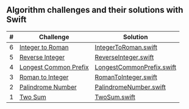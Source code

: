 ## Algorithm challenges and their solutions with Swift

|  #  | Challenge                                                                                                                           | Solution                                                                                      |
| :-: | ----------------------------------------------------------------------------------------------------------------------------------- | ----------------------------------------------------------------------------------------------|
|  6  | [Integer to Roman](https://leetcode.com/problems/integer-to-roman/)                                                                 | [IntegerToRoman.swift](./solutions/IntegerToRoman.playground/Contents.swift)                  |
|  5  | [Reverse Integer](https://leetcode.com/problems/reverse-integer/)                                                                   | [ReverseInteger.swift](./solutions/ReverseInteger.playground/Contents.swift)                  |
|  4  | [Longest Common Prefix](https://leetcode.com/problems/longest-common-prefix/)                                                       | [LongestCommonPrefix.swift](./solutions/LongestCommonPrefix.playground/Contents.swift)        |
|  3  | [Roman to Integer](https://leetcode.com/problems/roman-to-integer/)                                                                 | [RomanToInteger.swift](./solutions/RomanToInteger.playground/Contents.swift)                  |
|  2  | [Palindrome Number](https://leetcode.com/problems/palindrome-number/)                                                               | [PalindromeNumber.swift](./solutions/PalindromeNumber.playground/Contents.swift)              |    
|  1  | [Two Sum](https://leetcode.com/problems/two-sum/)                                                                                   | [TwoSum.swift](./solutions/TwoSum.playground/Contents.swift)                                  |
